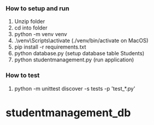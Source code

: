 ### How to setup and run

1. Unzip folder
2. cd into folder
3. python -m venv venv
4. .\venv\Scripts\activate (./venv/bin/activate on MacOS)
5. pip install -r requirements.txt
6. python database.py (setup database table Students)
7. python studentmanagement.py (run application)

### How to test

1. python -m unittest discover -s tests -p 'test\_\*.py'
# studentmanagement_db